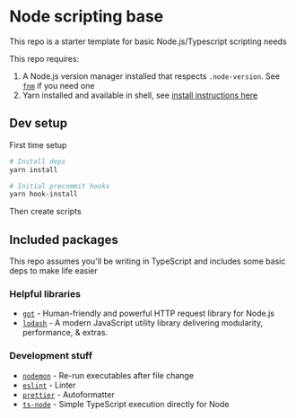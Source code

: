 # Node scripting base

This repo is a starter template for basic Node.js/Typescript scripting needs

This repo requires:

1. A Node.js version manager installed that respects `.node-version`. See [`fnm`](https://github.com/Schniz/fnm#installation) if you need one
2. Yarn installed and available in shell, see [install instructions here](https://classic.yarnpkg.com/en/docs/install)


## Dev setup

First time setup

```sh
# Install deps
yarn install

# Initial precommit hooks
yarn hook-install
```

Then create scripts


## Included packages

This repo assumes you'll be writing in TypeScript and includes some basic deps to make life easier

### Helpful libraries

- [`got`](https://github.com/sindresorhus/got) - Human-friendly and powerful HTTP request library for Node.js
- [`lodash`](https://github.com/lodash/lodash) - A modern JavaScript utility library delivering modularity, performance, & extras.

### Development stuff

- [`nodemon`](https://github.com/remy/nodemon) - Re-run executables after file change
- [`eslint`](https://eslint.org/) - Linter
- [`prettier`](https://prettier.io) - Autoformatter
- [`ts-node`](https://www.npmjs.com/package/ts-node) - Simple TypeScript execution directly for Node
